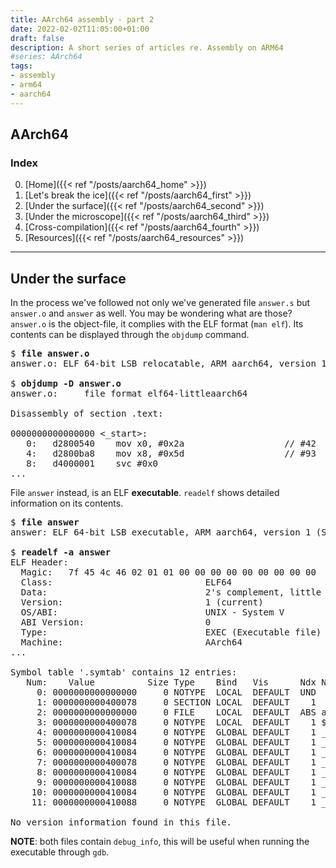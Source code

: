 ```yaml
---
title: AArch64 assembly - part 2
date: 2022-02-02T11:05:00+01:00
draft: false
description: A short series of articles re. Assembly on ARM64
#series: AArch64
tags:
- assembly
- arm64
- aarch64
---
```


## AArch64

### Index
0. [Home]({{< ref "/posts/aarch64_home" >}})</br>
1. [Let's break the ice]({{< ref "/posts/aarch64_first" >}})</br>
2. [Under the surface]({{< ref "/posts/aarch64_second" >}})</br>
3. [Under the microscope]({{< ref "/posts/aarch64_third" >}})</br>
4. [Cross-compilation]({{< ref "/posts/aarch64_fourth" >}})</br>
5. [Resources]({{< ref "/posts/aarch64_resources" >}})</br>

----

##  Under the surface
In the process we've followed not only we've generated file `answer.s` but `answer.o` and `answer` as well. You may be wondering what are those?</br>
`answer.o` is the object-file, it complies with the ELF format (`man elf`). Its contents can be displayed through the `objdump` command.

<pre>
$ <b>file answer.o</b>
answer.o: ELF 64-bit LSB relocatable, ARM aarch64, version 1 (SYSV), with debug_info, not stripped

$ <b>objdump -D answer.o</b>
answer.o:     file format elf64-littleaarch64

Disassembly of section .text:

0000000000000000 <_start>:
   0:	d2800540 	mov	x0, #0x2a                  	// #42
   4:	d2800ba8 	mov	x8, #0x5d                  	// #93
   8:	d4000001 	svc	#0x0
...
</pre>

File `answer` instead, is an ELF **executable**. `readelf` shows detailed information on its contents.

<pre>
$ <b>file answer</b>
answer: ELF 64-bit LSB executable, ARM aarch64, version 1 (SYSV), statically linked, with debug_info, not stripped

$ <b>readelf -a answer</b>
ELF Header:
  Magic:   7f 45 4c 46 02 01 01 00 00 00 00 00 00 00 00 00
  Class:                             ELF64
  Data:                              2's complement, little endian
  Version:                           1 (current)
  OS/ABI:                            UNIX - System V
  ABI Version:                       0
  Type:                              EXEC (Executable file)
  Machine:                           AArch64
...

Symbol table '.symtab' contains 12 entries:
   Num:    Value          Size Type    Bind   Vis      Ndx Name
     0: 0000000000000000     0 NOTYPE  LOCAL  DEFAULT  UND
     1: 0000000000400078     0 SECTION LOCAL  DEFAULT    1
     2: 0000000000000000     0 FILE    LOCAL  DEFAULT  ABS answer.o
     3: 0000000000400078     0 NOTYPE  LOCAL  DEFAULT    1 $x
     4: 0000000000410084     0 NOTYPE  GLOBAL DEFAULT    1 _bss_end__
     5: 0000000000410084     0 NOTYPE  GLOBAL DEFAULT    1 __bss_start__
     6: 0000000000410084     0 NOTYPE  GLOBAL DEFAULT    1 __bss_end__
     7: 0000000000400078     0 NOTYPE  GLOBAL DEFAULT    1 _start
     8: 0000000000410084     0 NOTYPE  GLOBAL DEFAULT    1 __bss_start
     9: 0000000000410088     0 NOTYPE  GLOBAL DEFAULT    1 __end__
    10: 0000000000410084     0 NOTYPE  GLOBAL DEFAULT    1 _edata
    11: 0000000000410088     0 NOTYPE  GLOBAL DEFAULT    1 _end

No version information found in this file.
</pre>

**NOTE**: both files contain `debug_info`, this will be useful when running the executable through `gdb`.


